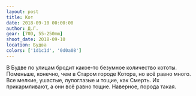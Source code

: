 ```yaml
---
layout: post
title: Кот
date: 2018-09-10 00:00:00
author: Д.Г.
gear: [70D, 55-250mm]
shoot_date: 2018-09-10
location: Будва
colors: ['1d1c1d', '0d0a08']
---
```

В Будве по улицам бродит какое-то безумное количество кототы. Поменьше, конечно, чем в Старом городе Котора, но всё равно много. Все мелкие, ушастые, лупоглазые и тощие, как Смерть. Их прикармливают, а они всё равно тощие. Наверное, порода такая.
